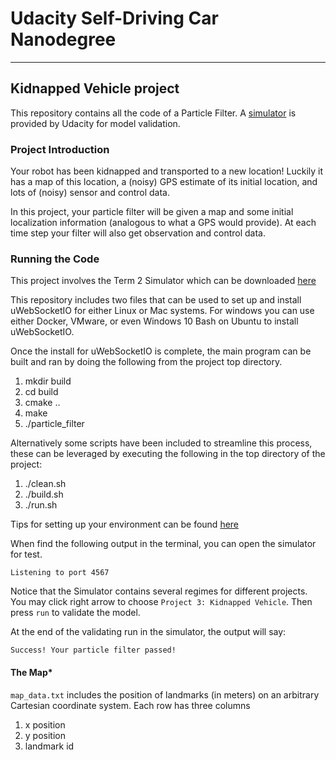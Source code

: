 # Udacity Self-Driving Car Nanodegree
---------
## Kidnapped Vehicle project

This repository contains all the code of a Particle Filter. A [simulator](https://github.com/udacity/self-driving-car-sim/releases) is provided by Udacity for model validation.


### Project Introduction
Your robot has been kidnapped and transported to a new location! Luckily it has a map of this location, a (noisy) GPS estimate of its initial location, and lots of (noisy) sensor and control data.

In this project, your particle filter will be given a map and some initial localization information (analogous to what a GPS would provide). At each time step your filter will also get observation and control data.

### Running the Code
This project involves the Term 2 Simulator which can be downloaded [here](https://github.com/udacity/self-driving-car-sim/releases)

This repository includes two files that can be used to set up and install uWebSocketIO for either Linux or Mac systems. For windows you can use either Docker, VMware, or even Windows 10 Bash on Ubuntu to install uWebSocketIO.

Once the install for uWebSocketIO is complete, the main program can be built and ran by doing the following from the project top directory.

1. mkdir build
2. cd build
3. cmake ..
4. make
5. ./particle_filter

Alternatively some scripts have been included to streamline this process, these can be leveraged by executing the following in the top directory of the project:

1. ./clean.sh
2. ./build.sh
3. ./run.sh

Tips for setting up your environment can be found [here](https://classroom.udacity.com/nanodegrees/nd013/parts/40f38239-66b6-46ec-ae68-03afd8a601c8/modules/0949fca6-b379-42af-a919-ee50aa304e6a/lessons/f758c44c-5e40-4e01-93b5-1a82aa4e044f/concepts/23d376c7-0195-4276-bdf0-e02f1f3c665d)

When find the following output in the terminal, you can open the simulator for test.
```
Listening to port 4567
```

Notice that the Simulator contains several regimes for different projects. You may click right arrow to choose `Project 3: Kidnapped Vehicle`. Then press `run` to validate the model.

At the end of the validating run in the simulator, the output will say:

```
Success! Your particle filter passed!
```



#### The Map*
`map_data.txt` includes the position of landmarks (in meters) on an arbitrary Cartesian coordinate system. Each row has three columns
1. x position
2. y position
3. landmark id
